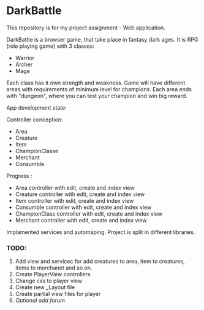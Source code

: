 # DarkBattle
This repository is for my project assignment - Web application.

DarkBattle is a browser game, that take place in fantasy dark ages. It is RPG (role playing game) with 3 classes:
* Warrior
* Archer
* Mage

Each class has it own strength and weakness.
Game will have different areas with requirements of minimum level for champions.
Each area ends with "dungeon", where you can test your champion and win big reward.


App development state:

Controller conception:
* Area
* Creature
* Item
* ChampionClasse
* Merchant
* Consumble

Progress :
* Area controller with edit, create and index view
* Creature controller with edit, create and index view
* Item controller with edit, create and index view
* Consumble controller with edit, create and index view
* ChampionClass controller with edit, create and index view
* Merchant controller with edit, create and index view

Implamented services and automaping. Project is split in different libraries.

### TODO:

1. Add view and servicec for add creatures to area, item to creatures, items to merchanet and so on.
2. Create PlayerView controllers
3. Change css to player view
4. Create new _Layout file
5. Create partial view files for player
6. _Optional add forum_




	

